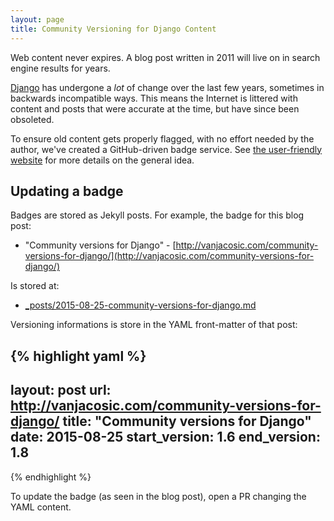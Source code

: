 ```yaml
---
layout: page
title: Community Versioning for Django Content
---
```


Web content never expires. A blog post written in 2011 will live on in search
engine results for years.

[Django](https://www.djangoproject.com/) has undergone a _lot_ of change over the last
few years, sometimes in backwards incompatible ways. This means the Internet is
littered with content and posts that were accurate at the time, but have since
been obsoleted.

To ensure old content gets properly flagged, with no effort needed by the
author, we've created a GitHub-driven badge service. See
[the user-friendly website](http://vanjacosic.github.io/django-community-versions/)
for more details on the general idea.

## Updating a badge

Badges are stored as Jekyll posts. For example, the badge for this blog post:

* "Community versions for Django" - [http://vanjacosic.com/community-versions-for-django/](http://vanjacosic.com/community-versions-for-django/)

Is stored at:

* [\_posts/2015-08-25-community-versions-for-django.md](https://github.com/vanjacosic/django-community-versions/blob/gh-pages/_posts/2015-08-25-community-versions-for-django.md)

Versioning informations is store in the YAML front-matter of that post:

{% highlight yaml %}
---
layout: post
url: http://vanjacosic.com/community-versions-for-django/
title: "Community versions for Django"
date: 2015-08-25
start_version: 1.6
end_version: 1.8
---
{% endhighlight %}

To update the badge (as seen in the blog post), open a PR changing the YAML content.
